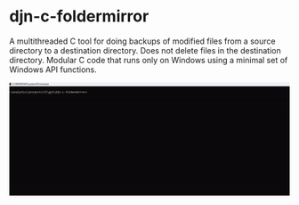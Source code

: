 # djn-c-foldermirror
A multithreaded C tool for doing backups of modified files from a source directory to a destination directory. 
Does not delete files in the destination directory.
Modular C code that runs only on Windows using a minimal set of Windows API functions.


![Demo](assets/console_demo.gif)

